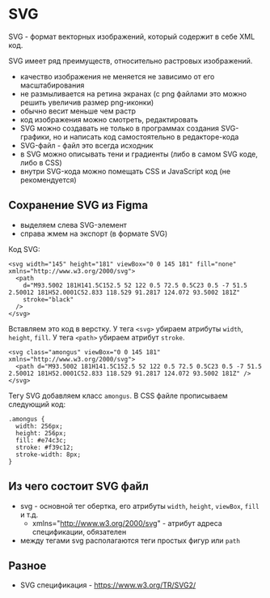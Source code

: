# SVG
SVG - формат векторных изображений, который содержит в себе XML код.  

SVG имеет ряд преимуществ, относительно растровых изображений.
- качество изображения не меняется не зависимо от его масштабирования
- не размыливается на ретина экранах (с png файлами это можно решить увеличив размер png-иконки)
- обычно весит меньше чем растр
- код изображения можно смотреть, редактировать
- SVG можно создавать не только в программах создания SVG-графики, но и написать код самостоятельно в редакторе-кода
- SVG-файл - файл это всегда исходник
- в SVG можно описывать тени и градиенты (либо в самом SVG коде, либо в CSS)
- внутри SVG-кода можно помещать CSS и JavaScript код (не рекомендуется)

## Сохранение SVG из Figma
- выделяем слева SVG-элемент
- справа жмем на экспорт (в формате SVG)

Код SVG:

    <svg width="145" height="181" viewBox="0 0 145 181" fill="none" xmlns="http://www.w3.org/2000/svg">
      <path 
        d="M93.5002 181H141.5C152.5 52 122 0.5 72.5 0.5C23 0.5 -7 51.5 2.50012 181H52.0001C52.833 118.529 91.2817 124.072 93.5002 181Z"
        stroke="black"
      />
    </svg>

Вставляем это код в верстку. У тега `<svg>` убираем атрибуты `width`, `height`, `fill`. У тега `<path>` убираем атрибут `stroke`.

    <svg class="amongus" viewBox="0 0 145 181" xmlns="http://www.w3.org/2000/svg">
      <path d="M93.5002 181H141.5C152.5 52 122 0.5 72.5 0.5C23 0.5 -7 51.5 2.50012 181H52.0001C52.833 118.529 91.2817 124.072 93.5002 181Z" />
    </svg>

Тегу SVG добавляем класс `amongus`. В CSS файле прописываем следующий код:

    .amongus {
      width: 256px;
      height: 256px;
      fill: #e74c3c;
      stroke: #f39c12;
      stroke-width: 8px;
    }

## Из чего состоит SVG файл
- svg - основной тег обертка, его атрибуты `width`, `height`, `viewBox`, `fill` и т.д.
  - xmlns="http://www.w3.org/2000/svg" - атрибут адреса спецификации, обязателен
- между тегами svg располагаются теги простых фигур или `path`

## Разное
- SVG спецификация - https://www.w3.org/TR/SVG2/
